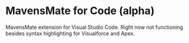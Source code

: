 # MavensMate for Code (alpha)

MavensMate extension for Visual Studio Code. Right now not functioning besides syntax highlighting for Visualforce and Apex.
